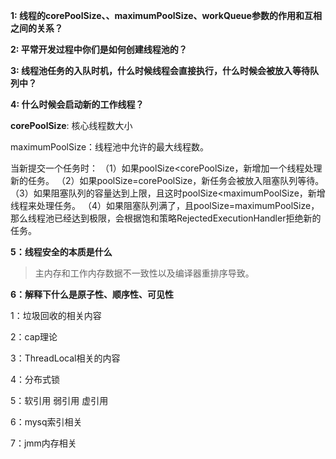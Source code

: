 **1: 线程的corePoolSize、、maximumPoolSize、workQueue参数的作用和互相之间的关系？**

**2: 平常开发过程中你们是如何创建线程池的？**

**3: 线程池任务的入队时机，什么时候线程会直接执行，什么时候会被放入等待队列中？**

**4: 什么时候会启动新的工作线程？**

   **corePoolSize**: 核心线程数大小

   maximumPoolSize：线程池中允许的最大线程数。

  当新提交一个任务时：
（1）如果poolSize<corePoolSize，新增加一个线程处理新的任务。
（2）如果poolSize=corePoolSize，新任务会被放入阻塞队列等待。
（3）如果阻塞队列的容量达到上限，且这时poolSize<maximumPoolSize，新增线程来处理任务。
（4）如果阻塞队列满了，且poolSize=maximumPoolSize，那么线程池已经达到极限，会根据饱和策略RejectedExecutionHandler拒绝新的任务。

**5：线程安全的本质是什么**

> 主内存和工作内存数据不一致性以及编译器重排序导致。



**6：解释下什么是原子性、顺序性、可见性**





1：垃圾回收的相关内容

2：cap理论

3：ThreadLocal相关的内容

4：分布式锁

5：软引用 弱引用 虚引用

6：mysq索引相关

7：jmm内存相关